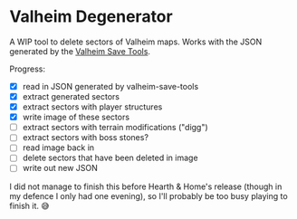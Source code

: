 # Valheim Degenerator

A WIP tool to delete sectors of Valheim maps. Works with the JSON generated by the [Valheim Save Tools](https://github.com/Kakoen/valheim-save-tools).

Progress:

- [x] read in JSON generated by valheim-save-tools
- [x] extract generated sectors
- [x] extract sectors with player structures
- [x] write image of these sectors
- [ ] extract sectors with terrain modifications ("digg")
- [ ] extract sectors with boss stones?
- [ ] read image back in
- [ ] delete sectors that have been deleted in image
- [ ] write out new JSON

I did not manage to finish this before Hearth & Home's release (though in my defence I only had one evening), so I'll probably be too busy playing to finish it. 😅
